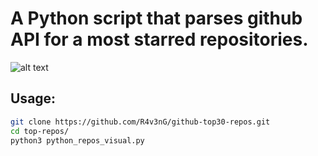 # A Python script that parses github API for a most starred repositories.

![alt text](https://github.com/innxrmxst/top-repos/blob/main/example.png?raw=true)

## Usage:
```bash
git clone https://github.com/R4v3nG/github-top30-repos.git
cd top-repos/
python3 python_repos_visual.py
```
